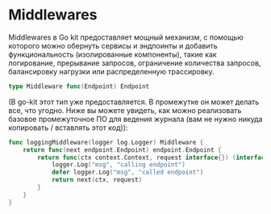 # Middlewares

Middlewares в Go kit предоставляет мощный механизм, с помощью которого можно обернуть сервисы и эндпоинты и добавить функциональность (изолированные компоненты), такие как логирование, прерывание запросов, ограничение количества запросов, балансировку нагрузки или распределенную трассировку.

```go
type Middleware func(Endpoint) Endpoint
```

(В go-kit этот тип уже предоставляется. В промежутке он может делать все, что угодно. Ниже вы можете увидеть, как можно реализовать базовое промежуточное ПО для ведения журнала (вам не нужно никуда копировать / вставлять этот код)):

```go
func loggingMiddleware(logger log.Logger) Middleware {
	return func(next endpoint.Endpoint) endpoint.Endpoint {
		return func(ctx context.Context, request interface{}) (interface{}, error) {
			logger.Log("msg", "calling endpoint")
			defer logger.Log("msg", "called endpoint")
			return next(ctx, request)
		}
	}
}
```
